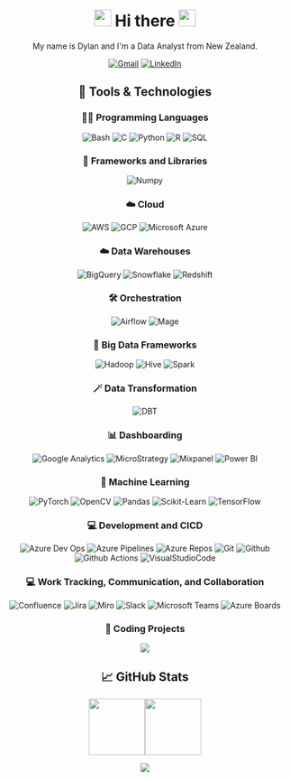 <div align="center">
  <h1> <img src="https://media.giphy.com/media/jp2KXzsPtoKFG/giphy.gif" width="30px" height="30px" /> Hi there 
    <img src="https://media.giphy.com/media/jp2KXzsPtoKFG/giphy.gif" width="30px" height="30px" /> </h1>
  
My name is Dylan and I'm a Data Analyst from New Zealand.
  
[![Gmail](https://img.shields.io/badge/Gmail-333.svg?logo=gmail&logoColor=White)](mailto:d.p.prole@gmail.com)
[![LinkedIn](https://img.shields.io/badge/LinkedIn-333.svg?logo=linkedin&logoColor=0077b5)](https://www.linkedin.com/in/dylanprole/)

## 🔧 Tools & Technologies

### 👨‍💻 Programming Languages
![Bash](https://img.shields.io/badge/Bash-121011.svg?logo=gnu-bash&logoColor=white)
![C](https://custom-icon-badges.demolab.com/badge/C-03599C.svg?logo=c-in-hexagon&logoColor=white)
![Python](https://img.shields.io/badge/Python-FFD43B.svg?logo=python&logoColor=white)
![R](https://img.shields.io/badge/R-276DC3.svg?logo=r&logoColor=white)
![SQL](https://custom-icon-badges.demolab.com/badge/SQL-025E8C.svg?logo=database&logoColor=white)


### 🧰 Frameworks and Libraries
![Numpy](https://img.shields.io/badge/Numpy-013243.svg?logo=numpy&logoColor=white)
  
### ☁️ Cloud
![AWS](https://img.shields.io/badge/AWS-FF9900?&logo=Amazon-AWS&logoColor=White)
![GCP](https://img.shields.io/badge/GCP-333.svg?logo=googlecloud&logoColor=white)
![Microsoft Azure](https://img.shields.io/badge/Azure-276DC3?&logo=Microsoft-Azure&logoColor=White)

### ☁️ Data Warehouses
![BigQuery](https://img.shields.io/badge/BigQuery-333.svg?logo=googlecloud&logoColor=white)
![Snowflake](https://img.shields.io/badge/Snowflake-35AEDD.svg?logo=snowflake&logoColor=white)
![Redshift](https://img.shields.io/badge/Redshift-4C94FF?logo=amazon-redshift&logoColor=white)

### 🛠️ Orchestration
![Airflow](https://img.shields.io/badge/Airflow-f9c901.svg?logo=apache-airflow&logoColor=black)
![Mage](https://img.shields.io/badge/Mage-333.svg?logo=mage-ai&logoColor=white)

### 🧰 Big Data Frameworks
![Hadoop](https://img.shields.io/badge/Hadoop-006fb9?logo=apache-hadoop&logoColor=white)
![Hive](https://img.shields.io/badge/Hive-f9c901?logo=apache-hive&logoColor=black)
![Spark](https://img.shields.io/badge/Spark-E4682A?logo=apache-spark&logoColor=white)

### 🪄 Data Transformation
![DBT](https://img.shields.io/badge/dbt-FB542B.svg?logo=dbt&logoColor=white)
  
### 📊 Dashboarding
![Google Analytics](https://img.shields.io/badge/Google%20Analytics-F37626.svg?logo=googleanalytics&logoColor=white)
![MicroStrategy](https://img.shields.io/badge/Microstrategy-FF0000.svg?logo=microstrategy&logoColor=white)
![Mixpanel](https://img.shields.io/badge/Mixpanel-8034A9.svg?logo=mix&logoColor=white)
![Power BI](https://img.shields.io/badge/PowerBI-FFD43B.svg?logo=powerbi&logoColor=white)

### 🤖 Machine Learning
![PyTorch](https://img.shields.io/badge/PyTorch-F05033?logo=pytorch&logoColor=white)
![OpenCV](https://img.shields.io/badge/OpenCV-34A853.svg?logo=opencv&logoColor=white)
![Pandas](https://img.shields.io/badge/Pandas-150458.svg?logo=pandas&logoColor=white)
![Scikit-Learn](https://img.shields.io/badge/ScikitLearn-FF9900.svg?logo=scikitlearn&logoColor=white)
![TensorFlow](https://img.shields.io/badge/TensorFlow-FF6F00.svg?logo=TensorFlow&logoColor=white)

### 💻 Development and CICD
![Azure Dev Ops](https://img.shields.io/badge/Azure%20Dev%20Ops-006fb9.svg?logo=azure-devops&logoColor=white)
![Azure Pipelines](https://img.shields.io/badge/Azure%20Pipelines-006fb9.svg?logo=azure-pipelines&logoColor=white)
![Azure Repos](https://img.shields.io/badge/Azure%20Repos-FB542B.svg?logo=microsoft-azure&logoColor=white)
![Git](https://img.shields.io/badge/Git-F05033.svg?logo=git&logoColor=white)
![Github](https://img.shields.io/badge/GitHub-1f2f40.svg?logo=github&logoColor=white)
![Github Actions](https://img.shields.io/badge/GitHub%20Actions-4359ff.svg?logo=github-actions&logoColor=white)
![VisualStudioCode](https://img.shields.io/badge/VS%20Code-0078d7.svg?logo=visual-studio-code&logoColor=white)

### 💻 Work Tracking, Communication, and Collaboration
![Confluence](https://img.shields.io/badge/Confluence-0078d7.svg?logo=Confluence&logoColor=white)
![Jira](https://img.shields.io/badge/Jira-0078d7.svg?logo=jira&logoColor=white)
![Miro](https://img.shields.io/badge/Miro-FFD43B.svg?logo=miro&logoColor=white)
![Slack](https://img.shields.io/badge/Slack-8034A9.svg?logo=slack&logoColor=white)
![Microsoft Teams](https://img.shields.io/badge/Teams-150458.svg?logo=microsoft-teams&logoColor=white)
![Azure Boards](https://img.shields.io/badge/Azure%20Boards-34A853.svg?logo=microsoft-azure-boards&logoColor=white)

### 📕 Coding Projects
<!-- [![](https://img.shields.io/badge/-🍦%20Ice%20Cream%20Tracker-333)](https://github.com/dylanprole/) -->
<!-- [![](https://img.shields.io/badge/-🌊%20Sea%20Level%20Dashboard-333)](https://github.com/dylanprole/) -->
[![](https://img.shields.io/badge/-👨‍🦰%20AI%20Lyric%20Composer-333)](https://github.com/dylanprole/artist_insights_dashboard/blob/main/lyrics_generator.ipynb)
<!-- [![](https://img.shields.io/badge/-📚%20KNN%20Book%20Recommender-333)](https://github.com/dylanprole/) -->

## &#x1f4c8; GitHub Stats

<a href="https://github.com/dylanprole"><img height="100px" src="https://github-readme-stats.vercel.app/api?username=dylanprole&hide_title=true&hide_border=true&show_icons=true&include_all_commits=true&count_private=true&line_height=21&text_color=ffffff&icon_color=ffffff&bg_color=333&theme=white" /><!-- wi*quL3fcV --><img height="100px" src="https://github-readme-stats.vercel.app/api/top-langs/?username=dylanprole&hide=html&hide_title=true&hide_border=true&layout=compact&langs_count=6&exclude_repo=comp426,Redventures-Movie-Quotes&text_color=ffffff&icon_color=fff&bg_color=333&theme=white"/></a>

  
   
![](https://komarev.com/ghpvc/?username=dylanprole)
  
</div>
